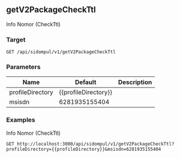 ## getV2PackageCheckTtl
Info Nomor (CheckTtl)

### Target
```
GET /api/sidompul/v1/getV2PackageCheckTtl
```

### Parameters
Name | Default | Description
--- | --- | ---
profileDirectory|{{profileDirectory}}|
msisdn|6281935155404|



### Examples
Info Nomor (CheckTtl)
```
GET http://localhost:3000/api/sidompul/v1/getV2PackageCheckTtl?profileDirectory={{profileDirectory}}&msisdn=6281935155404
```

